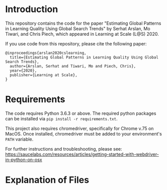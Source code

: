 
# Introduction

This repository contains the code for the paper
"Estimating Global Patterns in Learning Quality Using Global Search Trends" by
Serhat Arslan, Mo Tiwari, and Chris Piech, which appeared in Learning at Scale
(L@S) 2020.

If you use code from this repository, please cite the following paper:

```
@inproceedings{arslan2020cslearning,
  title={Estimating Global Patterns in Learning Quality Using Global Search Trends},
  author={Arslan, Serhat and Tiwari, Mo and Piech, Chris},
  year={2020},
  publisher={Learning at Scale},
}
```

# Requirements

The code requires Python 3.6.3 or above. The required python packages can be
installed via `pip install -r requirements.txt`.

This project also requires chromedriver, specifically for Chrome v.75 on MacOS.
Once installed, chromedriver must be added to your environment's `PATH` variable.

For further instructions and troubleshooting, please see:
https://saucelabs.com/resources/articles/getting-started-with-webdriver-in-python-on-osx

# Explanation of Files
